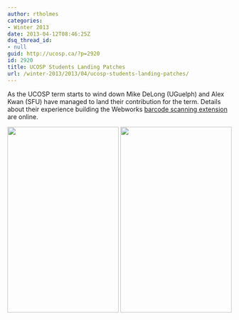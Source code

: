 ```yaml
---
author: rtholmes
categories:
- Winter 2013
date: 2013-04-12T08:46:25Z
dsq_thread_id:
- null
guid: http://ucosp.ca/?p=2920
id: 2920
title: UCOSP Students Landing Patches
url: /winter-2013/2013/04/ucosp-students-landing-patches/
---
```


As the UCOSP term starts to wind down Mike DeLong (UGuelph) and Alex Kwan (SFU) have managed to land their contribution for the term. Details about their experience building the Webworks [barcode scanning extension](http://devblog.blackberry.com/2013/04/blackberry-10-webworks-barcode-scanner-by-ucosp-students/) are online.

<img class="alignnone" alt="" src="http://rimdevblog.files.wordpress.com/2013/04/ucosp-barcode-scanner-1.jpg?w=250" width="250" height="417" /> <img class="alignnone" alt="" src="http://rimdevblog.files.wordpress.com/2013/04/ucosp-2.png?w=250" width="250" height="417" />